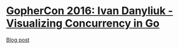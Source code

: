 # [GopherCon 2016: Ivan Danyliuk - Visualizing Concurrency in Go](https://www.youtube.com/watch?v=KyuFeiG3Y60)

[Blog post](https://divan.github.io/posts/go_concurrency_visualize/)
